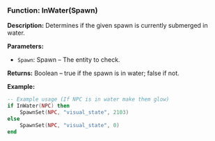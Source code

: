 ### Function: InWater(Spawn)

**Description:**
Determines if the given spawn is currently submerged in water.

**Parameters:**
- `Spawn`: Spawn – The entity to check.

**Returns:** Boolean – true if the spawn is in water; false if not.

**Example:**

```lua
-- Example usage (If NPC is in water make them glow)
if InWater(NPC) then
    SpawnSet(NPC, "visual_state", 2103)
else
    SpawnSet(NPC, "visual_state", 0)
end
```